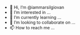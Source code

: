 - 👋 Hi, I’m @iammarsilgiovan
- 👀 I’m interested in ...
- 🌱 I’m currently learning ...
- 💞️ I’m looking to collaborate on ...
- 📫 How to reach me ...

<!---
iammarsilgiovan/iammarsilgiovan is a ✨ special ✨ repository because its `README.md` (this file) appears on your GitHub profile.
You can click the Preview link to take a look at your changes.
--->
